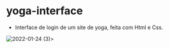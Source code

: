 # yoga-interface

* Interface de login de um site de yoga, feita com Html e Css.

![2022-01-24 (3)](https://user-images.githubusercontent.com/90222577/151034562-d542ec9a-def9-436c-ae75-43b0c48ce662.png)>

 
 


